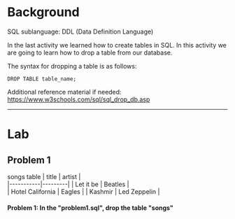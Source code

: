 # Background
SQL sublanguage: DDL (Data Definition Language)
 
In the last activity we learned how to create tables in SQL. In this activity we are going to learn how to drop a table from our database.
 
The syntax for dropping a table is as follows:
```roomsql
DROP TABLE table_name;
```

 Additional reference material if needed: https://www.w3schools.com/sql/sql_drop_db.asp

- - - 

# Lab

## Problem 1
songs table
| title     | artist  |    	    
|-----------|---------|
| Let it be | Beatles |          
| Hotel California   | Eagles |
| Kashmir   | Led Zeppelin |

#### Problem 1: In the "problem1.sql", drop the table "songs"
